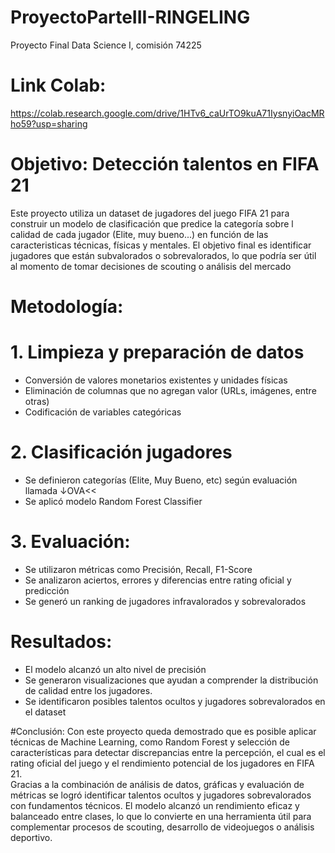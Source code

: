 # ProyectoParteIII-RINGELING
Proyecto Final Data Science I, comisión 74225

# Link Colab:
https://colab.research.google.com/drive/1HTv6_caUrTO9kuA71IysnyiOacMRho59?usp=sharing

# Objetivo: Detección talentos en FIFA 21
Este proyecto utiliza un dataset de jugadores del juego FIFA 21 para construir un modelo de clasificación que predice la categoría sobre l calidad de cada jugador (Elite, muy bueno...) en función de las caracteristicas técnicas, físicas y mentales. El objetivo final es identificar jugadores que están subvalorados o sobrevalorados, lo que podría ser útil al momento de tomar decisiones de scouting o análisis del mercado

# Metodología:
# 1. Limpieza y preparación de datos
- Conversión de valores monetarios existentes y unidades físicas
- Eliminación de columnas que no agregan valor (URLs, imágenes, entre otras)
- Codificación de variables categóricas

# 2. Clasificación jugadores
- Se definieron categorías (Elite, Muy Bueno, etc) según evaluación llamada ↓OVA<<
- Se aplicó modelo Random Forest Classifier

# 3. Evaluación:
- Se utilizaron métricas como Precisión, Recall, F1-Score
- Se analizaron aciertos, errores y diferencias entre rating oficial y predicción
- Se generó un ranking de jugadores infravalorados y sobrevalorados

# Resultados:
- El modelo alcanzó un alto nivel de precisión
- Se generaron visualizaciones que ayudan a comprender la distribución de calidad entre los jugadores.
- Se identificaron posibles talentos ocultos y jugadores sobrevalorados en el dataset

#Conclusión:
Con este proyecto queda demostrado que es posible aplicar técnicas de Machine Learning, como Random Forest y selección de características para detectar discrepancias entre la percepción, el cual es el rating oficial del juego y el rendimiento potencial de los jugadores en FIFA 21.  
Gracias a la combinación de análisis de datos, gráficas y evaluación de métricas se logró identificar talentos ocultos y jugadores sobrevalorados con fundamentos técnicos.
El modelo alcanzó un rendimiento eficaz y balanceado entre clases, lo que lo convierte en una herramienta útil para complementar procesos de scouting, desarrollo de videojuegos o análisis deportivo.
